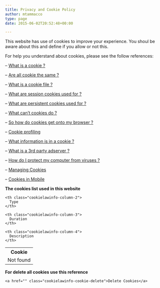 ```yaml
---
title: Privacy and Cookie Policy
author: mtammacco
type: page
date: 2015-06-02T20:52:48+00:00

---
```

This website has use of cookies to improve your experience. You shoul be aware about this and define if you allow or not this.

For help you understand about cookies, please see the follow references:

&#8211; <a href="http://www.allaboutcookies.org/cookies/" target="_blank">What is a cookie ?</a>

&#8211; <a href="http://www.allaboutcookies.org/cookies/cookies-the-same.html" target="_blank">Are all cookie the same ?</a>

&#8211; <a href="http://www.allaboutcookies.org/faqs/cookie-file.html" target="_blank">What is a cookie file ?</a>

&#8211; <a href="http://www.allaboutcookies.org/cookies/session-cookies-used-for.html" target="_blank">What are session cookies used for ?</a>

&#8211; <a href="http://www.allaboutcookies.org/cookies/persistent-cookies-used-for.html" target="_blank">What are persistent cookies used for ?</a>

&#8211; <a href="http://www.allaboutcookies.org/cookies/cookies-cant-do.html" target="_blank">What can&#8217;t cookies do ?</a>

&#8211; <a href="http://www.allaboutcookies.org/cookies/cookies-get-onto-browser.html" target="_blank">So how do cookies get onto my browser ?</a>

&#8211; <a href="http://www.allaboutcookies.org/cookies/cookie-profiling.html" target="_blank">Cookie profiling</a>

&#8211; <a href="http://www.allaboutcookies.org/cookies/what-information-in-cookie.html" target="_blank">What information is in a cookie ?</a>

&#8211; <a href="http://www.allaboutcookies.org/ad-serving/" target="_blank">What is a 3rd party adserver ?</a>

&#8211; <a href="http://www.allaboutcookies.org/security/" target="_blank">How do I protect my computer from viruses ?</a>

&#8211; <a href="http://www.allaboutcookies.org/manage-cookies/" target="_blank">Managing Cookies</a>

&#8211; <a href="http://www.allaboutcookies.org/mobile/index.html" target="_blank">Cookies in Mobile</a>

**The cookies list used in this website**

<!--more-->

<table class="cookielawinfo-row-cat-table cookielawinfo-winter">
  <tr>
    <th class="cookielawinfo-column-1">
      Cookie
    </th>
    
    <th class="cookielawinfo-column-2">
      Type
    </th>
    
    <th class="cookielawinfo-column-3">
      Duration
    </th>
    
    <th class="cookielawinfo-column-4">
      Description
    </th>
  </tr>
  
  <tr class="cookielawinfo-row">
    <td colspan="4" class="cookielawinfo-column-empty">
      Not found
    </td>
  </tr>
</table>

**For delete all cookies use this reference**

    <a href="" class="cookielawinfo-cookie-delete">Delete Cookies</a>

&nbsp;